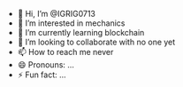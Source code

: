 - 👋 Hi, I’m @IGRIG0713
- 👀 I’m interested in mechanics
- 🌱 I’m currently learning blockchain
- 💞️ I’m looking to collaborate with no one yet
- 📫 How to reach me never
- 😄 Pronouns: ...
- ⚡ Fun fact: ...

<!---
IGRIG0713/IGRIG0713 is a ✨ special ✨ repository because its `README.md` (this file) appears on your GitHub profile.
You can click the Preview link to take a look at your changes.
--->
